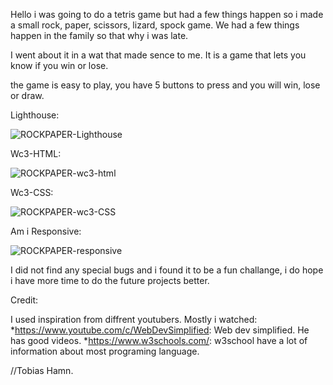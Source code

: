 Hello i was going to do a tetris game but had a few things happen so i made a small rock, paper, scissors, lizard, spock game.
We had a few things happen in the family so that why i was late.


I went about it in a wat that made sence to me.
It is a game that lets you know if you win or lose.

the game is easy to play, you have 5 buttons to press and you will win, lose or draw.



Lighthouse:

![ROCKPAPER-Lighthouse](https://user-images.githubusercontent.com/49871548/153720430-12b0e451-e8cc-47d0-9e64-078d99dd4772.PNG)


Wc3-HTML:

![ROCKPAPER-wc3-html](https://user-images.githubusercontent.com/49871548/153720446-04ab16f7-26b0-4b1d-a50d-a08d627db24a.PNG)


Wc3-CSS:

![ROCKPAPER-wc3-CSS](https://user-images.githubusercontent.com/49871548/153720459-871f1a5c-9bba-4ec2-8ad5-eb79d4f5af9c.PNG)


Am i Responsive:

![ROCKPAPER-responsive](https://user-images.githubusercontent.com/49871548/153720473-53438874-317a-43c6-a5b1-ec1b5efa4c11.PNG)


I did not find any special bugs and i found it to be a fun challange, i do hope i have more time to do the future projects better.


Credit:

I used inspiration from diffrent youtubers.
Mostly i watched:
*https://www.youtube.com/c/WebDevSimplified: Web dev simplified. He has good videos.
*https://www.w3schools.com/: w3school have a lot of information about most programing language.

//Tobias Hamn.
